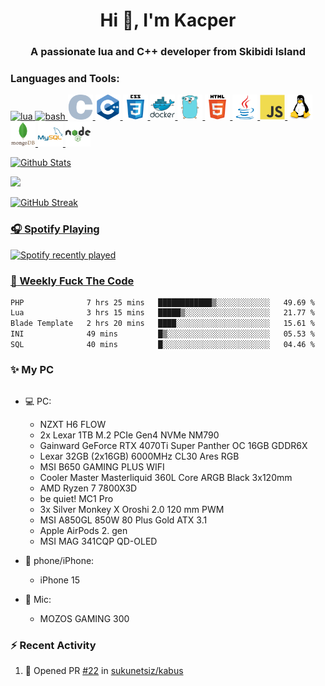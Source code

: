 <!-- <p align="center">
  Visitor count<br>
  <img src="https://profile-counter.glitch.me/itgoyo/count.svg" />
</p> -->

<h1 align="center">Hi 👋, I'm Kacper</h1>
<h3 align="center">A passionate lua and C++ developer from Skibidi Island</h3>

<h3 align="left">Languages and Tools:</h3>
<p align="left"> <a href="https://www.lua.org/" target="_blank"> <img src="https://upload.wikimedia.org/wikipedia/commons/c/cf/Lua-Logo.svg" alt="lua" width="40" height="40"/> </a> <a href="https://www.gnu.org/software/bash/" target="_blank"> <img src="https://www.vectorlogo.zone/logos/gnu_bash/gnu_bash-icon.svg" alt="bash" width="40" height="40"/> </a> <a href="https://www.cprogramming.com/" target="_blank"> <img src="https://raw.githubusercontent.com/devicons/devicon/master/icons/c/c-original.svg" alt="c" width="40" height="40"/> </a> <a href="https://www.w3schools.com/cpp/" target="_blank"> <img src="https://raw.githubusercontent.com/devicons/devicon/master/icons/cplusplus/cplusplus-original.svg" alt="cplusplus" width="40" height="40"/> </a> <a href="https://www.w3schools.com/css/" target="_blank"> <img src="https://raw.githubusercontent.com/devicons/devicon/master/icons/css3/css3-original-wordmark.svg" alt="css3" width="40" height="40"/> </a> <a href="https://www.docker.com/" target="_blank"> <img src="https://raw.githubusercontent.com/devicons/devicon/master/icons/docker/docker-original-wordmark.svg" alt="docker" width="40" height="40"/><a href="https://git-scm.com/" target="_blank"> <img src="https://raw.githubusercontent.com/devicons/devicon/master/icons/go/go-original.svg" alt="go" width="40" height="40"/> <img src="https://raw.githubusercontent.com/devicons/devicon/master/icons/html5/html5-original-wordmark.svg" alt="html5" width="40" height="40"/> </a> <a href="https://www.java.com" target="_blank"> <img src="https://raw.githubusercontent.com/devicons/devicon/master/icons/java/java-original.svg" alt="java" width="40" height="40"/> </a> <a href="https://developer.mozilla.org/en-US/docs/Web/JavaScript" target="_blank"> <img src="https://raw.githubusercontent.com/devicons/devicon/master/icons/javascript/javascript-original.svg" alt="javascript" width="40" height="40"/> </a> <a href="https://www.jenkins.io" target="_blank"> <img src="https://raw.githubusercontent.com/devicons/devicon/master/icons/linux/linux-original.svg" alt="linux" width="40" height="40"/> </a> <a href="https://www.mongodb.com/" target="_blank"> <img src="https://raw.githubusercontent.com/devicons/devicon/master/icons/mongodb/mongodb-original-wordmark.svg" alt="mongodb" width="40" height="40"/> </a> <a href="https://www.mysql.com/" target="_blank"> <img src="https://raw.githubusercontent.com/devicons/devicon/master/icons/mysql/mysql-original-wordmark.svg" alt="mysql" width="40" height="40"/> </a> <a href="https://www.nginx.com" target="_blank"> <img src="https://raw.githubusercontent.com/devicons/devicon/master/icons/nodejs/nodejs-original-wordmark.svg" alt="nodejs" width="40" height="40"/> </a> <a href="https://www.postgresql.org" target="_blank"></p>



![Github Stats](https://github-readme-stats.vercel.app/api?username=Kacpercio&bg_color=30,e96443,904e95&title_color=fff&text_color=fff)

![](https://github-readme-stats.vercel.app/api/top-langs/?username=Kacpercio&theme=dark&show_icons=true&hide_border=true&layout=compact)

![GitHub Streak](https://nirzak-streak-stats.vercel.app/?user=Kacpercio)


### 🎧 Spotify Playing

<!--![spotify-github-profile](/img/default.svg)-->
![Spotify recently played](https://spotify-recently-played-readme.vercel.app/api?user=31re6ktgctndpz7sxapjqsbpnejq)

### :dart: Weekly Fuck The Code

<!--START_SECTION:waka-->

```txt
PHP              7 hrs 25 mins   ████████████▒░░░░░░░░░░░░   49.69 %
Lua              3 hrs 15 mins   █████▒░░░░░░░░░░░░░░░░░░░   21.77 %
Blade Template   2 hrs 20 mins   ████░░░░░░░░░░░░░░░░░░░░░   15.61 %
INI              49 mins         █▒░░░░░░░░░░░░░░░░░░░░░░░   05.53 %
SQL              40 mins         █░░░░░░░░░░░░░░░░░░░░░░░░   04.46 %
```

<!--END_SECTION:waka-->

### :sparkles: My PC


<!--START_SECTION:top-followers-->
<table>
  </tr>
</table>
<!--END_SECTION:top-followers-->

- :computer: PC:
    - NZXT H6 FLOW
    - 2x Lexar 1TB M.2 PCIe Gen4 NVMe NM790
    - Gainward GeForce RTX 4070Ti Super Panther OC 16GB GDDR6X
    - Lexar 32GB (2x16GB) 6000MHz CL30 Ares RGB
    - MSI B650 GAMING PLUS WIFI
    - Cooler Master Masterliquid 360L Core ARGB Black 3x120mm
    - AMD Ryzen 7 7800X3D
    - be quiet! MC1 Pro
    - 3x Silver Monkey X Oroshi 2.0 120 mm PWM
    - MSI A850GL 850W 80 Plus Gold ATX 3.1
    - Apple AirPods 2. gen
    - MSI MAG 341CQP QD-OLED

- :iphone: phone/iPhone:
    - iPhone 15

- :microphone: Mic:
    - MOZOS GAMING 300


### :zap: Recent Activity

<!--START_SECTION:activity-->
1. 💪 Opened PR [#22](https://github.com/sukunetsiz/kabus/pull/22) in [sukunetsiz/kabus](https://github.com/sukunetsiz/kabus)
<!--END_SECTION:activity-->

